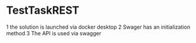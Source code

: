 # TestTaskREST
1 the solution is launched via docker desktop
2 Swager has an initialization method
3 The API is used via swagger
